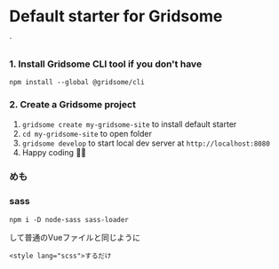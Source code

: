 # Default starter for Gridsome
`
### 1. Install Gridsome CLI tool if you don't have

`npm install --global @gridsome/cli`

### 2. Create a Gridsome project

1. `gridsome create my-gridsome-site` to install default starter </li>
2. `cd my-gridsome-site` to open folder
3. `gridsome develop` to start local dev server at `http://localhost:8080`
4. Happy coding 🎉🙌
### めも

### sass
```
npm i -D node-sass sass-loader
```
して普通のVueファイルと同じように 
```
<style lang="scss">するだけ
```
